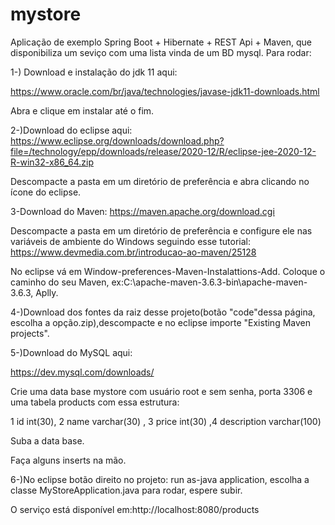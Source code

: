 # mystore
Aplicação de exemplo Spring Boot + Hibernate + REST Api + Maven, que disponibiliza um seviço com uma lista vinda de um BD mysql.
Para rodar:

1-) Download e instalação do jdk 11 aqui:

https://www.oracle.com/br/java/technologies/javase-jdk11-downloads.html

Abra e clique em instalar até o fim.

2-)Download do eclipse aqui:
https://www.eclipse.org/downloads/download.php?file=/technology/epp/downloads/release/2020-12/R/eclipse-jee-2020-12-R-win32-x86_64.zip

Descompacte a pasta em um diretório de preferência e abra clicando no ícone do eclipse.

3-Download do Maven:
https://maven.apache.org/download.cgi

Descompacte a pasta em um diretório de preferência e configure ele nas variáveis de ambiente do Windows seguindo esse tutorial:
https://www.devmedia.com.br/introducao-ao-maven/25128

No eclipse vá em Window-preferences-Maven-Instalattions-Add.
Coloque o caminho do seu Maven, ex:C:\apache-maven-3.6.3-bin\apache-maven-3.6.3, Aplly.

4-)Download dos fontes da raiz desse projeto(botão "code"dessa página, escolha a opção.zip),descompacte e no eclipse importe "Existing Maven projects".

5-)Download do MySQL aqui:

https://dev.mysql.com/downloads/

Crie uma data base mystore com usuário root e sem senha, porta 3306 e uma tabela products com essa estrutura:

1	id int(30),	2	name	varchar(30)	,	3	price	int(30)	,4	description	varchar(100)

Suba a data base.

Faça alguns inserts na mão.

6-)No eclipse botão direito no projeto: run as-java application, escolha a classe MyStoreApplication.java para rodar, espere subir.

O serviço está disponível em:http://localhost:8080/products





